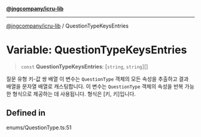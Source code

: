 [**@jngcompany/icru-lib**](../README.md)

***

[@jngcompany/icru-lib](../globals.md) / QuestionTypeKeysEntries

# Variable: QuestionTypeKeysEntries

> `const` **QuestionTypeKeysEntries**: [`string`, `string`][]

질문 유형 키-값 쌍 배열
이 변수는 `QuestionType` 객체의 모든 속성을 추출하고 결과 배열을 문자열 배열로 캐스팅합니다.
이 변수는 `QuestionType` 객체의 속성을 반복 가능한 형식으로 제공하는 데 사용됩니다.
형식은 [키, 키]입니다.

## Defined in

enums/QuestionType.ts:51
